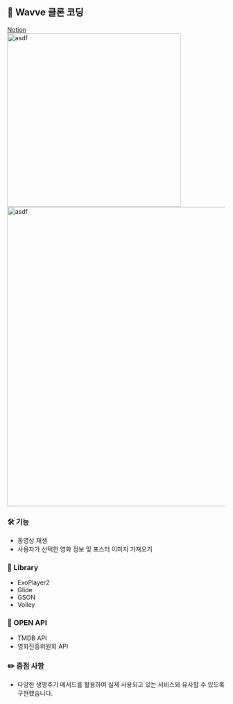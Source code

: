 ## 👋 Wavve 클론 코딩
[Notion](https://www.notion.so/Wavve-a24bac0f7c8348cab4583ec5742de9a9)   
<img width="400" alt="asdf" src="https://user-images.githubusercontent.com/89892954/137140466-384d515b-a273-4a50-8d95-39db4d37105b.gif">  
<img width="690" alt="asdf" src="https://user-images.githubusercontent.com/89892954/136993650-6aff0cf0-ff5a-4430-a0bb-b5b9fa05c1ff.png">   
### 🛠 기능
+ 동영상 재생
+ 사용자가 선택한 영화 정보 및 포스터 이미지 가져오기    

### 📗 Library
+ ExoPlayer2
+ Glide
+ GSON
+ Volley    

### 👾 OPEN API   
+ TMDB API
+ 영화진흥위원회 API   

### ✏️ 중점 사항   
+ 다양한 생명주기 메서드를 활용하여 실제 사용되고 있는 서비스와 유사할 수 있도록 구현했습니다.  
